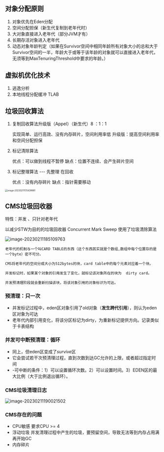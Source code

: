 ## 对象分配原则    

1. 对象优先在Eden分配
2. 空间分配担保（新生代复制到老年代时）
3. 大对象直接进入老年代（部分JVM才有）
4. 长期存活对象进入老年代
5. 动态对象年龄判定（如果在Survivor空间中相同年龄所有对象大小的总和大于Survivor空间的一半，年龄大于或等于该年龄的对象就可以直接进入老年代，无须等到MaxTenuringThreshold中要求的年龄。）

## 虚拟机优化技术

1. 逃逸分析
2. 本地线程分配缓冲 TLAB

## 垃圾回收算法

1. 复制回收算法升级版（Appel）（新生代）8 ：1：1

   实现简单、运行高效、没有内存碎片，空间利用率低    升级版：提高空间利用率和空间分配担保   

2. 标记清除算法

   优点：可以做到线程不暂停     缺点：位置不连续、会产生碎片空间      

3. 标记整理算法 --- 先整理  在回收

   优点：没有内存碎片   缺点：指针需要移动

<img src="F:\AndroidStudy\笔记\Blog\JVM\image-20230211170439981.png" alt="image-20230211170439981" style="zoom:50%;" />



## CMS垃圾回收器 

特性：并发 、只针对老年代

以减少STW为目的的垃圾回收器  Concurrent Mark Sweep    使用了垃圾清除算法

![image-20230211185109763](F:\AndroidStudy\NoteImage\image-20230211185109763-16761137026481.png)

```
老年代的机制与一个叫CARD TABLE的东西（这个东西其实就是个数组,数组中每个位置存的是一个byte）密不可分。

CMS将老年代的空间分成大小为512bytes的块，card table中的每个元素对应着一个块。

并发标记时，如果某个对象的引用发生了变化，就标记该对象所在的块为  dirty card。

并发预清理阶段就会重新扫描该块，将该对象引用的对象标识为可达。
```

### 预清理：只一次

- 并发标记过程中，eden区对象引用了old对象（**发生跨代引用**），则认为eden区对象为可达
- 老年代内部引用变化，将该分区标记为dirty，为重新标记提供方向。记录类似于卡表结构

### 并发可中断预清理：循环

- 同上，但eden区变成了*survive*区
- 它会尝试若干次预清理过程，直到次数到达GC允许的上限，或者超过指定时间
-   -可中断的条件：1）可以设置循环次数。2）可以设置时间。3）EDEN区的最大比例（大于比例退出循环）。

### CMS垃圾清理日志

![image-20230211190021502](F:\AndroidStudy\NoteImage\image-20230211190021502-16761137095503.png)

### CMS存在的问题

- CPU敏感  要求CPU >= 4
- 浮动垃圾   并发清理过程中产生的垃圾，要预留空间，导致无法等到内存占用满再开始GC
- 内存碎片